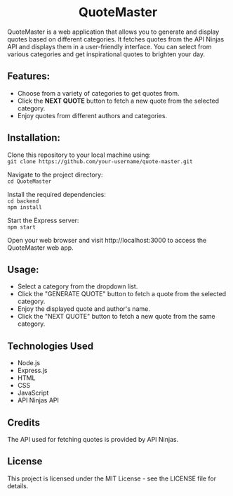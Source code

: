 <h1 align="center">QuoteMaster</h1>
QuoteMaster is a web application that allows you to generate and display quotes based on different categories. It fetches quotes from the API Ninjas API and displays them in a user-friendly interface. You can select from various categories and get inspirational quotes to brighten your day.

## Features:
* Choose from a variety of categories to get quotes from.
* Click the **NEXT QUOTE** button to fetch a new quote from the selected category.
* Enjoy quotes from different authors and categories.

## Installation: 

Clone this repository to your local machine using:</br>
`git clone https://github.com/your-username/quote-master.git`

Navigate to the project directory:</br>
`cd QuoteMaster`

Install the required dependencies:</br>
`cd backend`</br>
`npm install`

Start the Express server:</br>
`npm start`</br>

Open your web browser and visit http://localhost:3000 to access the QuoteMaster web app.

## Usage:
* Select a category from the dropdown list.
* Click the "GENERATE QUOTE" button to fetch a quote from the selected category.
* Enjoy the displayed quote and author's name.
* Click the "NEXT QUOTE" button to fetch a new quote from the same category.

## Technologies Used
* Node.js
* Express.js
* HTML
* CSS
* JavaScript
* API Ninjas API

## Credits
The API used for fetching quotes is provided by API Ninjas.

## License
This project is licensed under the MIT License - see the LICENSE file for details.


